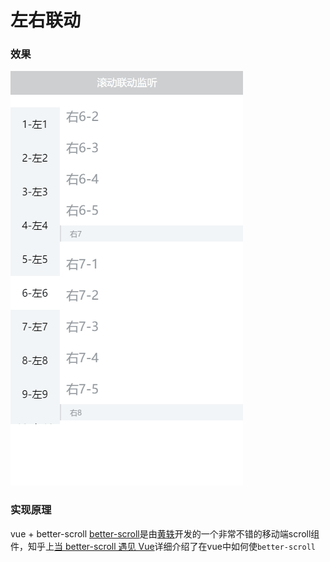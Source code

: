 # 左右联动
### 效果
![image](https://github.com/KuangPF/Web-Plugin/blob/master/static/index/scrollLinkage.gif)
### 实现原理
vue + better-scroll
[better-scroll](https://github.com/ustbhuangyi/better-scroll)是由[黄轶](https://github.com/ustbhuangyi)开发的一个非常不错的移动端scroll组件，知乎上[当 better-scroll 遇见 Vue](https://zhuanlan.zhihu.com/p/27407024)详细介绍了在vue中如何使`better-scroll`
